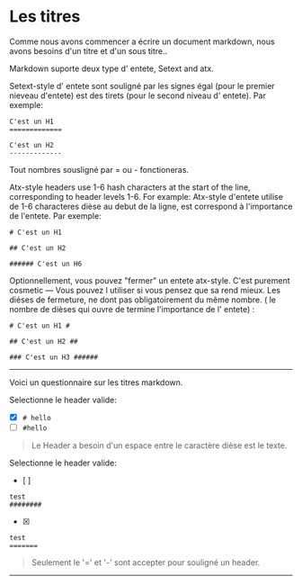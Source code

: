 # Les titres

Comme nous avons commencer a écrire un document markdown, nous avons besoins d'un titre et d'un sous titre..

Markdown suporte deux type d' entete, Setext and atx.

Setext-style d' entete sont souligné par les signes égal (pour le premier nieveau d'entete) est des tirets (pour le second niveau d' entete). Par exemple: 

```
C'est un H1
=============

C'est un H2
-------------
```

Tout nombres sousligné par = ou - fonctioneras.

Atx-style headers use 1-6 hash characters at the start of the line, corresponding to header levels 1-6. For example:
Atx-style d'entete utilise de 1-6 characteres dièse au debut de la ligne, est correspond à l'importance de l'entete. Par exemple:

```
# C'est un H1

## C'est un H2

###### C'est un H6
```


Optionnellement, vous pouvez "fermer" un entete atx-style. C'est purement cosmetic — Vous pouvez l utiliser si vous pensez que sa rend mieux. Les diéses de fermeture, ne dont pas obligatoirement du même nombre. ( le nombre de dièses qui ouvre de termine l'importance de l' entete) :

```
# C'est un H1 #

## C'est un H2 ##

### C'est un H3 ######
```


---

Voici un questionnaire sur les titres markdown.

Selectionne le header valide:
- [x] `# hello`
- [ ] `#hello`

> Le Header a besoin d'un espace entre le caractère dièse est le texte.

Selectionne le header valide:
- [ ]  
```
test
########
```
- [x]   
```
test
=======
```

> Seulement le '=' et '-' sont accepter pour souligné un header.

---
